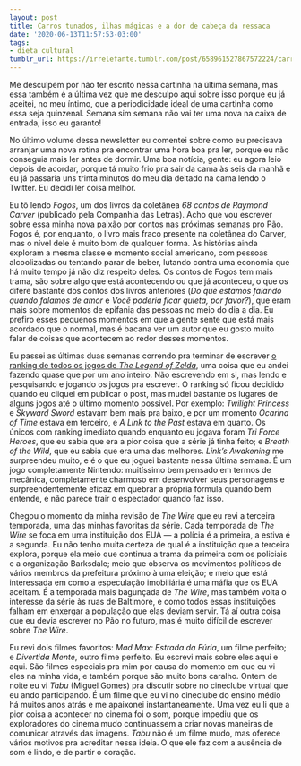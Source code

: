 ```yaml
---
layout: post
title: Carros tunados, ilhas mágicas e a dor de cabeça da ressaca
date: '2020-06-13T11:57:53-03:00'
tags:
- dieta cultural
tumblr_url: https://irrelefante.tumblr.com/post/658961527867572224/carros-tunados-ilhas-m%C3%A1gicas-e-a-dor-de-cabe%C3%A7a-da
---
```

Me desculpem por não ter escrito nessa cartinha na última semana, mas essa também é a última vez que me desculpo aqui sobre isso porque eu já aceitei, no meu íntimo, que a periodicidade ideal de uma cartinha como essa seja quinzenal. Semana sim semana não vai ter uma nova na caixa de entrada, isso eu garanto!

No último volume dessa newsletter eu comentei sobre como eu precisava arranjar uma nova rotina pra encontrar uma hora boa pra ler, porque eu não conseguia mais ler antes de dormir. Uma boa notícia, gente: eu agora leio depois de acordar, porque tá muito frio pra sair da cama às seis da manhã e eu já passaria uns trinta minutos do meu dia deitado na cama lendo o Twitter. Eu decidi ler coisa melhor.

Eu tô lendo _Fogos_, um dos livros da coletânea _68 contos de Raymond Carver_ (publicado pela Companhia das Letras). Acho que vou escrever sobre essa minha nova paixão por contos nas próximas semanas pro Pão. Fogos é, por enquanto, o livro mais fraco presente na coletânea do Carver, mas o nível dele é muito bom de qualquer forma. As histórias ainda exploram a mesma classe e momento social americano, com pessoas alcoolizadas ou tentando parar de beber, lutando contra uma economia que há muito tempo já não diz respeito deles. Os contos de Fogos tem mais trama, são sobre algo que está acontecendo ou que já aconteceu, o que os difere bastante dos contos dos livros anteriores (_Do que estamos falando quando falamos de amor_ e _Você poderia ficar quieta, por favor?_), que eram mais sobre momentos de epifania das pessoas no meio do dia a dia. Eu prefiro esses pequenos momentos em que a gente sente que está mais acordado que o normal, mas é bacana ver um autor que eu gosto muito falar de coisas que acontecem ao redor desses momentos.

Eu passei as últimas duas semanas correndo pra terminar de escrever [o ranking de todos os jogos de _The Legend of Zelda_](https://paomortadela.com.br/2020/06/the-legend-of-zelda-ranking/), uma coisa que eu andei fazendo quase que por um ano inteiro. Não escrevendo em si, mas lendo e pesquisando e jogando os jogos pra escrever. O ranking só ficou decidido quando eu cliquei em publicar o post, mas mudei bastante os lugares de alguns jogos até o último momento possível. Por exemplo: _Twilight Princess_ e _Skyward Sword_ estavam bem mais pra baixo, e por um momento _Ocarina of Time_ estava em terceiro, e _A Link to the Past_ estava em quarto. Os únicos com ranking imediato quando enquanto eu jogava foram _Tri Force Heroes_, que eu sabia que era a pior coisa que a série já tinha feito; e _Breath of the Wild_, que eu sabia que era uma das melhores. _Link’s Awakening_ me surpreendeu muito, e é o que eu joguei bastante nessa última semana. É um jogo completamente Nintendo: muitíssimo bem pensado em termos de mecânica, completamente charmoso em desenvolver seus personagens e surpreendentemente eficaz em quebrar a própria fórmula quando bem entende, e não parece trair o espectador quando faz isso.

Chegou o momento da minha revisão de _The Wire_ que eu revi a terceira temporada, uma das minhas favoritas da série. Cada temporada de _The Wire_ se foca em uma instituição dos EUA — a polícia é a primeira, a estiva é a segunda. Eu não tenho muita certeza de qual é a instituição que a terceira explora, porque ela meio que continua a trama da primeira com os policiais e a organização Barksdale; meio que observa os movimentos políticos de vários membros da prefeitura próximo à uma eleição; e meio que está interessada em como a especulação imobiliária é uma máfia que os EUA aceitam. É a temporada mais bagunçada de _The Wire_, mas também volta o interesse da série às ruas de Baltimore, e como todos essas instituições falham em enxergar a população que elas deviam servir. Tá aí outra coisa que eu devia escrever no Pão no futuro, mas é muito difícil de escrever sobre _The Wire_.

Eu revi dois filmes favoritos: _Mad Max: Estrada da Fúria_, um filme perfeito; e _Divertida Mente_, outro filme perfeito. Eu escrevi mais sobre eles aqui e aqui. São filmes especiais pra mim por causa do momento em que eu vi eles na minha vida, e também porque são muito bons caralho. Ontem de noite eu vi _Tabu_ (Miguel Gomes) pra discutir sobre no cineclube virtual que eu ando participando. É um filme que eu vi no cineclube do ensino médio há muitos anos atrás e me apaixonei instantaneamente. Uma vez eu li que a pior coisa a acontecer no cinema foi o som, porque impediu que os exploradores do cinema mudo continuassem a criar novas maneiras de comunicar através das imagens. _Tabu_ não é um filme mudo, mas oferece vários motivos pra acreditar nessa ideia. O que ele faz com a ausência de som é lindo, e de partir o coração.

